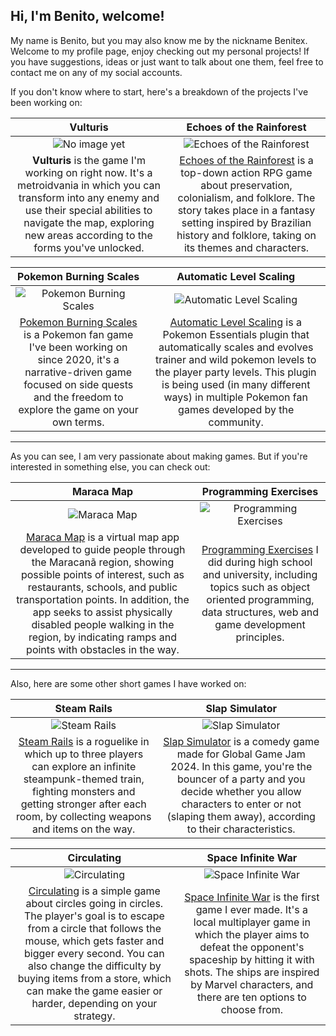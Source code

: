 ## Hi, I'm Benito, welcome!

My name is Benito, but you may also know me by the nickname Benitex. Welcome to my profile page, enjoy checking out my personal projects! If you have suggestions, ideas or just want to talk about one them, feel free to contact me on any of my social accounts.

If you don't know where to start, here's a breakdown of the projects I've been working on:

| Vulturis | Echoes of the Rainforest |
| :---: | :---: |
| ![No image yet]() | ![Echoes of the Rainforest](https://img.itch.zone/aW1nLzE0OTkxMTAyLmpwZw==/315x250%23c/8Df7gq.jpg) |
| **Vulturis** is the game I'm working on right now. It's a metroidvania in which you can transform into any enemy and use their special abilities to navigate the map, exploring new areas according to the forms you've unlocked. | [Echoes of the Rainforest](https://poteiga.itch.io/echoes-of-the-rainforest) is a top-down action RPG game about preservation, colonialism, and folklore. The story takes place in a fantasy setting inspired by Brazilian history and folklore, taking on its themes and characters. |

| Pokemon Burning Scales | Automatic Level Scaling |
| :---: | :---: |
| ![Pokemon Burning Scales](https://user-images.githubusercontent.com/64505839/126537600-ea1142b8-32a6-4646-a451-77852e4e190a.png) | ![Automatic Level Scaling](https://media.licdn.com/dms/image/sync/D4D27AQE_6j_nx7fdVA/articleshare-shrink_800/0/1711830447357?e=1714417200&v=beta&t=NeP-jt4QAsxUcQcAovmL7WSzPYnZiBPP7SyLfqrdrLk) |
| [Pokemon Burning Scales](https://github.com/Benitex/Pokemon-Burning-Scales) is a Pokemon fan game I've been working on since 2020, it's a narrative-driven game focused on side quests and the freedom to explore the game on your own terms. | [Automatic Level Scaling](https://github.com/Benitex/Automatic-Level-Scaling) is a Pokemon Essentials plugin that automatically scales and evolves trainer and wild pokemon levels to the player party levels. This plugin is being used (in many different ways) in multiple Pokemon fan games developed by the community. |

---

As you can see, I am very passionate about making games. But if you're interested in something else, you can check out:

| Maraca Map | Programming Exercises |
| :---: | :---: |
| ![Maraca Map](https://media.licdn.com/dms/image/sync/D4D27AQEhkojmq0DLMQ/articleshare-shrink_160/0/1712181476027?e=1714420800&v=beta&t=mXw3a6xd9s5Gv8zQc_tmONo9mEHT7_u_82XNZ0_XTVs) | ![Programming Exercises](https://media.licdn.com/dms/image/sync/D4D27AQHuM33g5TfDNQ/articleshare-shrink_800/0/1713731761757?e=1714417200&v=beta&t=_KVdm92DqgGg5LBmFGdKomE43bOjJS1HCuG-LwpQrr8) |
| [Maraca Map](https://github.com/Benitex/Maraca-Map) is a virtual map app developed to guide people through the Maracanã region, showing possible points of interest, such as restaurants, schools, and public transportation points. In addition, the app seeks to assist physically disabled people walking in the region, by indicating ramps and points with obstacles in the way. | [Programming Exercises](https://github.com/Benitex/Exercicios) I did during high school and university, including topics such as object oriented programming, data structures, web and game development principles. |

---

Also, here are some other short games I have worked on:

| Steam Rails | Slap Simulator |
| :---: | :---: |
| ![Steam Rails](https://img.itch.zone/aW1nLzE1NzczNjA5LmpwZw==/315x250%23c/qgDllj.jpg) | ![Slap Simulator](https://img.itch.zone/aW1nLzE0ODM1NzUzLnBuZw==/315x250%23c/sgWL82.png) |
| [Steam Rails](https://benitex.itch.io/steam-rails) is a roguelike in which up to three players can explore an infinite steampunk-themed train, fighting monsters and getting stronger after each room, by collecting weapons and items on the way. | [Slap Simulator](https://silentraccoon.itch.io/slap-simulator) is a comedy game made for Global Game Jam 2024. In this game, you're the bouncer of a party and you decide whether you allow characters to enter or not (slaping them away), according to their characteristics. |

| Circulating | Space Infinite War |
| :---: | :---: |
| ![Circulating](https://img.itch.zone/aW1nLzg0NTU3MDkucG5n/315x250%23c/urK%2F3c.png) | ![Space Infinite War](https://media.licdn.com/dms/image/D4D2DAQHPdjj7Kga_TA/profile-treasury-image-shrink_160_160/0/1685314009175?e=1714417200&v=beta&t=iTyJC8WdQHIiWf210DY6KPiAvSnPbaKl-RFeD0YUGI0) |
| [Circulating](https://benitex.itch.io/circulating) is a simple game about circles going in circles. The player's goal is to escape from a circle that follows the mouse, which gets faster and bigger every second. You can also change the difficulty by buying items from a store, which can make the game easier or harder, depending on your strategy. | [Space Infinite War](https://scratch.mit.edu/projects/559639746/) is the first game I ever made. It's a local multiplayer game in which the player aims to defeat the opponent's spaceship by hitting it with shots. The ships are inspired by Marvel characters, and there are ten options to choose from. |
